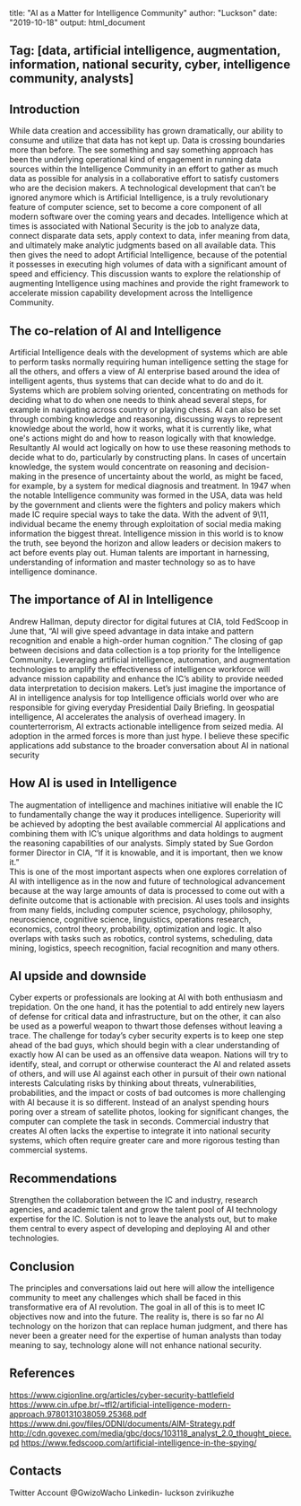 title: "AI as a Matter for Intelligence Community"
author: "Luckson"
date: "2019-10-18"
output: html_document

## Tag: [data, artificial intelligence, augmentation, information, national security, cyber, intelligence community, analysts]

## Introduction

While data creation and accessibility has grown dramatically, our ability to consume and utilize that data has not kept up. Data is crossing boundaries more than before. The see something and say something approach has been the underlying operational kind of engagement in running data sources within the Intelligence Community in an effort to gather as much data as possible for analysis in a collaborative effort to satisfy customers who are the decision makers. A technological development that can’t be ignored anymore which is Artificial Intelligence, is a truly revolutionary feature of computer science, set to become a core component of all modern software over the coming years and decades.
Intelligence which at times is associated with National Security is the job to analyze data, connect disparate data sets, apply context to data, infer meaning from data, and ultimately make analytic judgments based on all available data. This then gives the need to adopt Artificial Intelligence, because of the potential it possesses in executing high volumes of data with a significant amount of speed and efficiency. This discussion wants to explore the relationship of augmenting Intelligence using machines and provide the right framework to accelerate mission capability development across the Intelligence Community. 

## The co-relation of AI and Intelligence

Artificial Intelligence deals with the development of systems which are able to perform tasks normally requiring human intelligence setting the stage for all the others, and offers a view of AI enterprise based around the idea of intelligent agents, thus systems that can decide what to do and do it. Systems which are problem solving oriented, concentrating on methods for deciding what to do when one needs to think ahead several steps, for example in navigating across country or playing chess. AI can also be set through combing knowledge and reasoning, discussing ways to represent knowledge about the world, how it works, what it is currently like, what one's actions might do and how to reason logically with that knowledge. Resultantly AI would act logically on how to use these reasoning methods to decide what to do, particularly by constructing plans. In cases of uncertain knowledge, the system would concentrate on reasoning and decision-making in the presence of uncertainty about the world, as might be faced, for example, by a system for medical diagnosis and treatment.
In 1947 when the notable Intelligence community was formed in the USA, data was held by the government and clients were the fighters and policy makers which made IC require special ways to take the data. With the advent of 9\11, individual became the enemy through exploitation of social media making information the biggest threat. Intelligence mission in this world is to know the truth, see beyond the horizon and allow leaders or decision makers to act before events play out. Human talents are important in harnessing, understanding of information and master technology so as to have intelligence dominance.

## The importance of AI in Intelligence

Andrew Hallman, deputy director for digital futures at CIA, told FedScoop in June that, “AI will give speed advantage in data intake and pattern recognition and enable a high-order human cognition.”  The closing of gap between decisions and data collection is a top priority for the Intelligence Community. Leveraging artificial intelligence, automation, and augmentation technologies to amplify the effectiveness of intelligence workforce will advance mission capability and enhance the IC’s ability to provide needed data interpretation to decision makers. Let’s just imagine the importance of AI in intelligence analysis for top Intelligence officials world over who are responsible for giving everyday Presidential Daily Briefing.
In geospatial intelligence, AI accelerates the analysis of overhead imagery. In counterterrorism, AI extracts actionable intelligence from seized media. AI adoption in the armed forces is more than just hype. I believe these specific applications add substance to the broader conversation about AI in national security
## How AI is used in Intelligence
The augmentation of intelligence and machines initiative will enable the IC to fundamentally change the way it produces intelligence. Superiority will be achieved by adopting the best available commercial AI applications and combining them with IC’s unique algorithms and data holdings to augment the reasoning capabilities of our analysts. Simply stated by Sue Gordon former Director in CIA, “If it is knowable, and it is important, then we know it.”  
This is one of the most important aspects when one explores correlation of AI with intelligence as in the now and future of technological advancement because at the way large amounts of data is processed to come out with a definite outcome that is actionable with precision. AI uses tools and insights from many fields, including computer science, psychology, philosophy, neuroscience, cognitive science, linguistics, operations research, economics, control theory, probability, optimization and logic. It also overlaps with tasks such as robotics, control systems, scheduling, data mining, logistics, speech recognition, facial recognition and many others.

## AI upside and downside

Cyber experts or professionals are looking at AI with both enthusiasm and trepidation. On the one hand, it has the potential to add entirely new layers of defense for critical data and infrastructure, but on the other, it can also be used as a powerful weapon to thwart those defenses without leaving a trace. The challenge for today’s cyber security experts is to keep one step ahead of the bad guys, which should begin with a clear understanding of exactly how AI can be used as an offensive data weapon.
Nations will try to identify, steal, and corrupt or otherwise counteract the AI and related assets of others, and will use AI against each other in pursuit of their own national interests
Calculating risks by thinking about threats, vulnerabilities, probabilities, and the impact or costs of bad outcomes is more challenging with AI because it is so different.
Instead of an analyst spending hours poring over a stream of satellite photos, looking for significant changes, the computer can complete the task in seconds.
Commercial industry that creates AI often lacks the expertise to integrate it into national security systems, which often require greater care and more rigorous testing than commercial systems.

## Recommendations

Strengthen the collaboration between the IC and industry, research agencies, and academic talent and grow the talent pool of AI technology expertise for the IC.
Solution is not to leave the analysts out, but to make them central to every aspect of developing and deploying AI and other technologies.
## Conclusion
The principles and conversations laid out here will allow the intelligence community to meet any challenges which shall be faced in this transformative era of AI revolution. The goal in all of this is to meet IC objectives now and into the future. The reality is, there is so far no AI technology on the horizon that can replace human judgment, and there has never been a greater need for the expertise of human analysts than today meaning to say, technology alone will not enhance national security.

## References

https://www.cigionline.org/articles/cyber-security-battlefield
https://www.cin.ufpe.br/~tfl2/artificial-intelligence-modern-approach.9780131038059.25368.pdf
https://www.dni.gov/files/ODNI/documents/AIM-Strategy.pdf
http://cdn.govexec.com/media/gbc/docs/103118_analyst_2.0_thought_piece.pd
https://www.fedscoop.com/artificial-intelligence-in-the-spying/

## Contacts

Twitter Account @GwizoWacho     Linkedin- luckson zvirikuzhe
